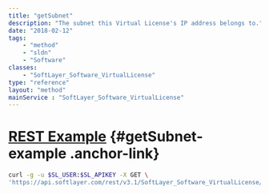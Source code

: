 ```yaml
---
title: "getSubnet"
description: "The subnet this Virtual License's IP address belongs to."
date: "2018-02-12"
tags:
    - "method"
    - "sldn"
    - "Software"
classes:
    - "SoftLayer_Software_VirtualLicense"
type: "reference"
layout: "method"
mainService : "SoftLayer_Software_VirtualLicense"
---
```


# [REST Example](#getSubnet-example) <a href="/article/rest/"><i class="fas fa-question"></i></a> {#getSubnet-example .anchor-link} 
```bash
curl -g -u $SL_USER:$SL_APIKEY -X GET \
'https://api.softlayer.com/rest/v3.1/SoftLayer_Software_VirtualLicense/{SoftLayer_Software_VirtualLicenseID}/getSubnet'
```
